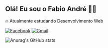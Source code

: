 ## Olá! Eu sou o Fabio André ✌🏻
🔥 Atualmente estudando Desenvolvimento Web

[![Facebook](https://img.shields.io/badge/Facebook-%231877F2.svg?style=for-the-badge&logo=Facebook&logoColor=white)](https://www.facebook.com/fabio.andrersilva)
[![Gmail](https://img.shields.io/badge/Gmail-D14836?style=for-the-badge&logo=gmail&logoColor=white)](mailto:fabioandrer2010@gmail.com)

![Anurag's GitHub stats](https://github-readme-stats.vercel.app/api?username=FabioAndreRs&show_icons=true&theme=dark)

